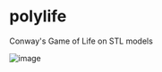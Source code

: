 polylife
========

Conway's Game of Life on STL models

![image](http://life.h2so5.net/polylife.png)